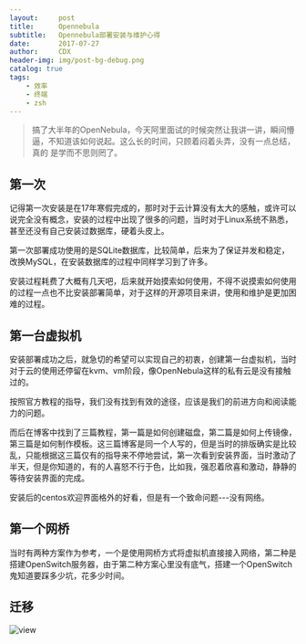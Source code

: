 ```yaml
---
layout:     post
title:      Opennebula
subtitle:   Opennebula部署安装与维护心得
date:       2017-07-27
author:     CDX
header-img: img/post-bg-debug.png
catalog: true
tags:
    - 效率
    - 终端
    - zsh
---
```

>搞了大半年的OpenNebula，今天阿里面试的时候突然让我讲一讲，瞬间懵逼，不知道该如何说起。这么长的时间，只顾着闷着头弄，没有一点总结，真的 是学而不思则罔了。
  
## 第一次
  
记得第一次安装是在17年寒假完成的，那时对于云计算没有太大的感触，或许可以说完全没有概念，安装的过程中出现了很多的问题，当时对于Linux系统不熟悉，甚至还没有自己安装过数据库，硬着头皮上。  

第一次部署成功使用的是SQLite数据库，比较简单，后来为了保证并发和稳定，改换MySQL，在安装数据库的过程中同样学习到了许多。
  
安装过程耗费了大概有几天吧，后来就开始摸索如何使用，不得不说摸索如何使用的过程一点也不比安装部署简单，对于这样的开源项目来讲，使用和维护是更加困难的过程。

## 第一台虚拟机
  
安装部署成功之后，就急切的希望可以实现自己的初衷，创建第一台虚拟机，当时对于云的使用还停留在kvm、vm阶段，像OpenNebula这样的私有云是没有接触过的。  
  
按照官方教程的指导，我们没有找到有效的途径，应该是我们的前进方向和阅读能力的问题。

而后在博客中找到了三篇教程，第一篇是如何创建磁盘，第二篇是如何上传镜像，第三篇是如何制作模板。这三篇博客是同一个人写的，但是当时的排版确实是比较乱，只能根据这三篇仅有的指导来不停地尝试，第一次看到安装界面，当时激动了半天，但是你知道的，有的人喜怒不行于色，比如我，强忍着欣喜和激动，静静的等待安装界面的完成。
  
安装后的centos欢迎界面格外的好看，但是有一个致命问题---没有网络。

## 第一个网桥
  
当时有两种方案作为参考，一个是使用网桥方式将虚拟机直接接入网络，第二种是搭建OpenSwitch服务器，由于第二种方案心里没有底气，搭建一个OpenSwitch鬼知道要踩多少坑，花多少时间。  


## 迁移
![view](http://http://blog.chinaunix.net/attachment/201302/7/20940095_1360212621wRw5.jpg)